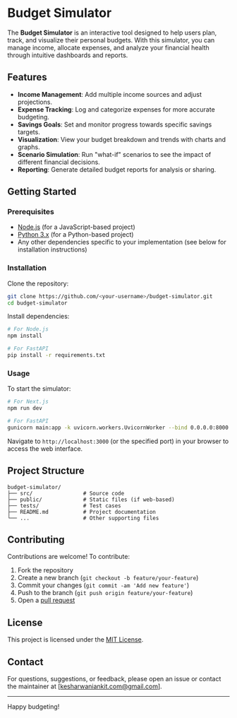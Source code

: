 # Budget Simulator

The **Budget Simulator** is an interactive tool designed to help users plan, track, and visualize their personal budgets. With this simulator, you can manage income, allocate expenses, and analyze your financial health through intuitive dashboards and reports.

## Features

- **Income Management**: Add multiple income sources and adjust projections.
- **Expense Tracking**: Log and categorize expenses for more accurate budgeting.
- **Savings Goals**: Set and monitor progress towards specific savings targets.
- **Visualization**: View your budget breakdown and trends with charts and graphs.
- **Scenario Simulation**: Run "what-if" scenarios to see the impact of different financial decisions.
- **Reporting**: Generate detailed budget reports for analysis or sharing.

## Getting Started

### Prerequisites

- [Node.js](https://nodejs.org/) (for a JavaScript-based project)
- [Python 3.x](https://www.python.org/) (for a Python-based project)
- Any other dependencies specific to your implementation (see below for installation instructions)

### Installation

Clone the repository:

```bash
git clone https://github.com/<your-username>/budget-simulator.git
cd budget-simulator
```

Install dependencies:

```bash
# For Node.js
npm install

# For FastAPI
pip install -r requirements.txt
```

### Usage

To start the simulator:

```bash
# For Next.js
npm run dev

# For FastAPI
gunicorn main:app -k uvicorn.workers.UvicornWorker --bind 0.0.0.0:8000 --workers 4;2A;2D
```

Navigate to `http://localhost:3000` (or the specified port) in your browser to access the web interface.

## Project Structure

```
budget-simulator/
├── src/                # Source code
├── public/             # Static files (if web-based)
├── tests/              # Test cases
├── README.md           # Project documentation
└── ...                 # Other supporting files
```

## Contributing

Contributions are welcome! To contribute:

1. Fork the repository
2. Create a new branch (`git checkout -b feature/your-feature`)
3. Commit your changes (`git commit -am 'Add new feature'`)
4. Push to the branch (`git push origin feature/your-feature`)
5. Open a [pull request](https://github.com/ankitk20/budget-simulator/pulls)

## License

This project is licensed under the [MIT License]([LICENSE](https://github.com/ankitk20/Budget-Simulator/blob/main/LICENSE)).

## Contact

For questions, suggestions, or feedback, please open an issue or contact the maintainer at [kesharwaniankit.com@gmail.com].

---

Happy budgeting!
